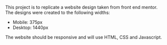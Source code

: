 This project is to replicate a website design taken from front end mentor. The designs were created to the following widths:

- Mobile: 375px
- Desktop: 1440px

The website should be responsive and will use HTML, CSS and Javascript.
